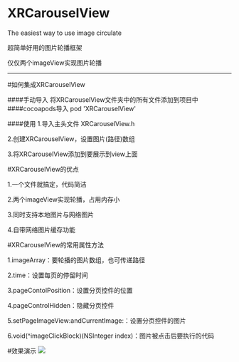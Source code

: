 # XRCarouselView
The easiest way to use image circulate

超简单好用的图片轮播框架

仅仅两个imageView实现图片轮播

______

#如何集成XRCarouselView

####手动导入
将XRCarouselView文件夹中的所有文件添加到项目中
####cocoapods导入
pod 'XRCarouselView'

####使用
1.导入主头文件 XRCarouselView.h

2.创建XRCarouselView，设置图片(路径)数组

3.将XRCarouselView添加到要展示到view上面


#XRCarouselView的优点

1.一个文件就搞定，代码简洁

2.两个imageView实现轮播，占用内存小

3.同时支持本地图片与网络图片

4.自带网络图片缓存功能

#XRCarouselView的常用属性方法

1.imageArray：要轮播的图片数组，也可传递路径

2.time：设置每页的停留时间

3.pageContolPosition：设置分页控件的位置

4.pageControlHidden：隐藏分页控件

5.setPageImageView:andCurrentImage:：设置分页控件的图片

6.void(^imageClickBlock)(NSInteger index)：图片被点击后要执行的代码

#效果演示
![](http://ww2.sinaimg.cn/large/b68232a1gw1f208x08t45g20a80hz4kl.gif)



    